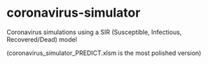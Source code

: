 # coronavirus-simulator
Coronavirus simulations using a SIR (Susceptible, Infectious, Recovered/Dead) model

(coronavirus_simulator_PREDICT.xlsm is the most polished version)
